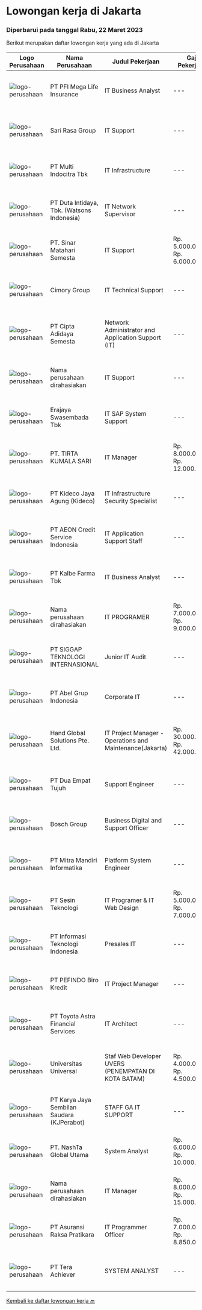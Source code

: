
  # Lowongan kerja di Jakarta

  ### Diperbarui pada tanggal Rabu, 22 Maret 2023

  Berikut merupakan daftar lowongan kerja yang ada di Jakarta

  |Logo Perusahaan | Nama Perusahaan | Judul Pekerjaan | Gaji Pekerjaan | Lokasi | Deskripsi | Tanggal diunggah | Pranala |
  | -------------- | --------------- | --------------- | --------- | --------- | -------------- | ------- | ----------- |
  |![logo-perusahaan](https://image-service-cdn.seek.com.au/47e7aade9aba7bc843ab67909fb79cb21264e470/ee4dce1061f3f616224767ad58cb2fc751b8d2dc)|PT PFI Mega Life Insurance|IT Business Analyst|---|Jakarta Selatan|Collaborate with business partners to understand business requirements Translate requirements into user stories Partner with IT teams and external...|Selasa, 21 Maret 2023|https://www.jobstreet.co.id/id/job/it-business-analyst-4269485?token=0~3b418fe2-828c-4a4e-b72e-43bfad52a717&sectionRank=1&jobId=jobstreet-id-job-4269485|
|![logo-perusahaan](https://image-service-cdn.seek.com.au/6d9618005f24441315ab5740181e07d75e5c53ef/ee4dce1061f3f616224767ad58cb2fc751b8d2dc)|Sari Rasa Group|IT Support|---|Jakarta Barat|Job Description:  Providing employees with IT Facilities (hardware, asset, technical system, pos, antivirus, email, laptop, computers, printers)...|Selasa, 21 Maret 2023|https://www.jobstreet.co.id/id/job/it-support-4270605?token=0~3b418fe2-828c-4a4e-b72e-43bfad52a717&sectionRank=2&jobId=jobstreet-id-job-4270605|
|![logo-perusahaan](https://image-service-cdn.seek.com.au/3879cc861953dc82f6f77bf5e5bc6eac52199f0d/ee4dce1061f3f616224767ad58cb2fc751b8d2dc)|PT Multi Indocitra Tbk|IT Infrastructure|---|Jakarta Barat|S1 Sistem Informasi/Teknik Informatika/Teknik Komputer Pengalaman min 5 tahun di bidang yang sama Mengerti mengenai troubleshooting hardware dan...|Selasa, 21 Maret 2023|https://www.jobstreet.co.id/id/job/it-infrastructure-4270719?token=0~3b418fe2-828c-4a4e-b72e-43bfad52a717&sectionRank=3&jobId=jobstreet-id-job-4270719|
|![logo-perusahaan](https://image-service-cdn.seek.com.au/037e758bf456d23b91abd1c681e12ce5a33a3dc3/ee4dce1061f3f616224767ad58cb2fc751b8d2dc)|PT Duta Intidaya, Tbk. (Watsons Indonesia)|IT Network Supervisor|---|Jakarta Raya|Job Description : Administering &amp; manage a backup/disaster recovery Azure Cloud Implement the reliable IT network &amp; infrastructure solution...|Selasa, 21 Maret 2023|https://www.jobstreet.co.id/id/job/it-network-supervisor-4270355?token=0~3b418fe2-828c-4a4e-b72e-43bfad52a717&sectionRank=4&jobId=jobstreet-id-job-4270355|
|![logo-perusahaan](https://i.ibb.co/sqvTCh9/112815900-stock-vector-no-image-available-icon-flat-vector.webp)|PT. Sinar Matahari Semesta|IT Support|Rp. 5.000.000-Rp. 6.000.000|Jakarta Utara|Kami merupakan perusahaan yang bergerak di bidang IT Development sedang membuka kesempatan untuk para pencari kerja untuk menempati Posisi StaffIT...|Selasa, 21 Maret 2023|https://www.jobstreet.co.id/id/job/it-support-4270415?token=0~3b418fe2-828c-4a4e-b72e-43bfad52a717&sectionRank=5&jobId=jobstreet-id-job-4270415|
|![logo-perusahaan](https://image-service-cdn.seek.com.au/95bf45bee947c3661c8981753fc96e53943e1fff/ee4dce1061f3f616224767ad58cb2fc751b8d2dc)|Cimory Group|IT Technical Support|---|Jakarta Raya|Responsibilities: Melakukan troubleshoot email melalui Cpanel / Office 365 / GWS. Melakukan troubeshoot WHM dan Router Manageable. Handling user...|Senin, 20 Maret 2023|https://www.jobstreet.co.id/id/job/it-technical-support-4268458?token=0~3b418fe2-828c-4a4e-b72e-43bfad52a717&sectionRank=6&jobId=jobstreet-id-job-4268458|
|![logo-perusahaan](https://image-service-cdn.seek.com.au/487ddaf60a70522844b00455a50d9e59529d6716/ee4dce1061f3f616224767ad58cb2fc751b8d2dc)|PT Cipta Adidaya Semesta|Network Administrator and Application Support (IT)|---|Jakarta Raya|Mempersiapkan, memonitor dan memelihara administrasi sistem network perusahaan agar selalu dalam keadaan optimal, aman dan siap pakai. Menjaga dan...|Senin, 20 Maret 2023|https://www.jobstreet.co.id/id/job/network-administrator-and-application-support-it-4268332?token=0~3b418fe2-828c-4a4e-b72e-43bfad52a717&sectionRank=7&jobId=jobstreet-id-job-4268332|
|![logo-perusahaan](https://i.ibb.co/sqvTCh9/112815900-stock-vector-no-image-available-icon-flat-vector.webp)|Nama perusahaan dirahasiakan|IT Support|---|Jawa Timur|Usia maksimal 35 tahun Pendidikan minimal S1 segala jurusan Minimal memiliki 1 tahun pengalaman kerja di bidang yang sama  Mempunyai pengetahuan dan...|Senin, 20 Maret 2023|https://www.jobstreet.co.id/id/job/it-support-4268311?token=0~3b418fe2-828c-4a4e-b72e-43bfad52a717&sectionRank=8&jobId=jobstreet-id-job-4268311|
|![logo-perusahaan](https://image-service-cdn.seek.com.au/5fb60031631214ceb2e25f890c8bde39516f01d9/ee4dce1061f3f616224767ad58cb2fc751b8d2dc)|Erajaya Swasembada Tbk|IT SAP System Support|---|Jakarta Barat|Provide support for any existing application system issues and other needs related to operations, in accordance with the knowledge and duties of the...|Selasa, 21 Maret 2023|https://www.jobstreet.co.id/id/job/it-sap-system-support-4270702?token=0~3b418fe2-828c-4a4e-b72e-43bfad52a717&sectionRank=9&jobId=jobstreet-id-job-4270702|
|![logo-perusahaan](https://image-service-cdn.seek.com.au/1ee45e2600edb000a48cdaa2c000005613f62f8f/ee4dce1061f3f616224767ad58cb2fc751b8d2dc)|PT. TIRTA KUMALA SARI|IT Manager|Rp. 8.000.000-Rp. 12.000.000|Jakarta Barat|Provide technical support to establish standards and best practice for managing internal infrastructure, including network, access rights, desktops,...|Senin, 20 Maret 2023|https://www.jobstreet.co.id/id/job/it-manager-4266391?token=0~3b418fe2-828c-4a4e-b72e-43bfad52a717&sectionRank=10&jobId=jobstreet-id-job-4266391|
|![logo-perusahaan](https://image-service-cdn.seek.com.au/c459a3197888e61ec2ebe86d307dcce37e2b470f/ee4dce1061f3f616224767ad58cb2fc751b8d2dc)|PT Kideco Jaya Agung (Kideco)|IT Infrastructure Security Specialist|---|Jakarta Selatan|Requirements 5 years experience in a combination of risk management, information security and IT or OT jobs 7+ years of experience in Network...|Selasa, 21 Maret 2023|https://www.jobstreet.co.id/id/job/it-infrastructure-security-specialist-4269758?token=0~3b418fe2-828c-4a4e-b72e-43bfad52a717&sectionRank=11&jobId=jobstreet-id-job-4269758|
|![logo-perusahaan](https://image-service-cdn.seek.com.au/bac54f72a66472d735ca850d3d51b1bcbb05de57/ee4dce1061f3f616224767ad58cb2fc751b8d2dc)|PT AEON Credit Service Indonesia|IT Application Support Staff|---|Jakarta Selatan|An IT application support analyst helps our business solve its application and system issues. Having a deep understanding of how the systems work and...|Senin, 20 Maret 2023|https://www.jobstreet.co.id/id/job/it-application-support-staff-4268116?token=0~3b418fe2-828c-4a4e-b72e-43bfad52a717&sectionRank=12&jobId=jobstreet-id-job-4268116|
|![logo-perusahaan](https://image-service-cdn.seek.com.au/f7e46223d206b09a89cbcbe63486ab53c2d0f985/ee4dce1061f3f616224767ad58cb2fc751b8d2dc)|PT Kalbe Farma Tbk|IT Business Analyst|---|Jakarta Pusat|Job Descriptions: Interviewing interviewing end-users for insight on functionality, interface, problems, and/or usability issues Design a program...|Selasa, 21 Maret 2023|https://www.jobstreet.co.id/id/job/it-business-analyst-4270850?token=0~3b418fe2-828c-4a4e-b72e-43bfad52a717&sectionRank=13&jobId=jobstreet-id-job-4270850|
|![logo-perusahaan](https://i.ibb.co/sqvTCh9/112815900-stock-vector-no-image-available-icon-flat-vector.webp)|Nama perusahaan dirahasiakan|IT PROGRAMER|Rp. 7.000.000-Rp. 9.000.000|Jakarta Barat|Kualifikasi :    Domisili : Jakarta Barat (DIUTAMAKAN) Pendidikan Minimal S1 Sistem Komputer/Teknik Informatika Usia Maksimal 35 tahun Jujur , cekatan...|Senin, 20 Maret 2023|https://www.jobstreet.co.id/id/job/it-programer-4269112?token=0~3b418fe2-828c-4a4e-b72e-43bfad52a717&sectionRank=14&jobId=jobstreet-id-job-4269112|
|![logo-perusahaan](https://image-service-cdn.seek.com.au/6661a1de6bcd2827c5ec77ea25b06c2cd81d1194/ee4dce1061f3f616224767ad58cb2fc751b8d2dc)|PT SIGGAP TEKNOLOGI INTERNASIONAL|Junior IT Audit|---|Jakarta Raya|Kualifikasi : Pengalaman kerja minimal 1 tahun. Lulusan S1 Teknologi Informasi / Sistem Informasi Komputer. Memiliki Pemahaman yang jelas tentang...|Selasa, 21 Maret 2023|https://www.jobstreet.co.id/id/job/junior-it-audit-4269944?token=0~3b418fe2-828c-4a4e-b72e-43bfad52a717&sectionRank=15&jobId=jobstreet-id-job-4269944|
|![logo-perusahaan](https://i.ibb.co/sqvTCh9/112815900-stock-vector-no-image-available-icon-flat-vector.webp)|PT Abel Grup Indonesia|Corporate IT|---|Jakarta Raya|Objectives of this role: Maintain essential IT operations, including operating systems, security tools, applications, servers, email systems, laptops,...|Senin, 20 Maret 2023|https://www.jobstreet.co.id/id/job/corporate-it-4268904?token=0~3b418fe2-828c-4a4e-b72e-43bfad52a717&sectionRank=16&jobId=jobstreet-id-job-4268904|
|![logo-perusahaan](https://image-service-cdn.seek.com.au/8a8beeb174ace08c12ee151da29bf86f3357af85/ee4dce1061f3f616224767ad58cb2fc751b8d2dc)|Hand Global Solutions Pte. Ltd.|IT Project Manager - Operations and Maintenance(Jakarta)|Rp. 30.000.000-Rp. 42.000.000|Jakarta Raya|HAND Global Solutions (HAND) is a leading Enterprise IT Solutions Service Provider, committed to provide enterprise with holistic, stable, agile,...|Selasa, 21 Maret 2023|https://www.jobstreet.co.id/id/job/it-project-manager-operations-and-maintenance-jakarta-10565847/origin/sg?token=0~3b418fe2-828c-4a4e-b72e-43bfad52a717&sectionRank=17&jobId=jobstreet-sg-job-10565847|
|![logo-perusahaan](https://image-service-cdn.seek.com.au/77b21a0ee2c136c382dd20b539140dcaf7d79275/ee4dce1061f3f616224767ad58cb2fc751b8d2dc)|PT Dua Empat Tujuh|Support Engineer|---|Yogyakarta|Kualifikasi: SMK, D3, S1 TKJ, RPL, Sistem Informasi / Teknik Informatika Mengerti algoritma pemrograman Menguasai minimal satu bahasa pemrograman...|Selasa, 21 Maret 2023|https://www.jobstreet.co.id/id/job/support-engineer-4249367?token=0~3b418fe2-828c-4a4e-b72e-43bfad52a717&sectionRank=18&jobId=jobstreet-id-job-4249367|
|![logo-perusahaan](https://image-service-cdn.seek.com.au/991d17d344dbbdc359c2f16c6c1bea578bdf6171/ee4dce1061f3f616224767ad58cb2fc751b8d2dc)|Bosch Group|Business Digital and Support Officer|---|Jakarta Selatan|Provide support and coordination of main local IT applications. Administrator for IT user and its related processes. Responsible for IT projects...|Senin, 20 Maret 2023|https://www.jobstreet.co.id/id/job/business-digital-and-support-officer-4268977?token=0~3b418fe2-828c-4a4e-b72e-43bfad52a717&sectionRank=19&jobId=jobstreet-id-job-4268977|
|![logo-perusahaan](https://image-service-cdn.seek.com.au/a96b277f3c491cfac9cdd5e54c6c2f27fb992da4/ee4dce1061f3f616224767ad58cb2fc751b8d2dc)|PT Mitra Mandiri Informatika|Platform System Engineer|---|Jakarta Selatan|REQUIREMENTS : Memiliki pengetahuan OS Linux, Windows, dan dapat melakukan OS scripting Diutamakan berpengalaman di SAS Memiliki pengalaman instalasi...|Selasa, 21 Maret 2023|https://www.jobstreet.co.id/id/job/platform-system-engineer-4250706?token=0~3b418fe2-828c-4a4e-b72e-43bfad52a717&sectionRank=20&jobId=jobstreet-id-job-4250706|
|![logo-perusahaan](https://image-service-cdn.seek.com.au/04917e61b179d1f152c46bb275752e5e6eac0d17/ee4dce1061f3f616224767ad58cb2fc751b8d2dc)|PT Sesin Teknologi|IT Programer & IT Web Design|Rp. 5.000.000-Rp. 7.000.000|Jakarta Raya|Kualifikasi : Pendidikan minimal S1 jurusan teknik informatika / manajemen informatika / sistem informasi. Memiliki pengalaman minimal 1 tahun di...|Senin, 20 Maret 2023|https://www.jobstreet.co.id/id/job/it-programer-it-web-design-4268474?token=0~3b418fe2-828c-4a4e-b72e-43bfad52a717&sectionRank=21&jobId=jobstreet-id-job-4268474|
|![logo-perusahaan](https://image-service-cdn.seek.com.au/ffb2408b2a02c1b8348dc2af4952a87ebe96bc89/ee4dce1061f3f616224767ad58cb2fc751b8d2dc)|PT Informasi Teknologi Indonesia|Presales IT|---|Jakarta Selatan|Job Description : Technical presentation/demonstration  Gathering &amp; consulting user requirements  Creating proposals for RFIs/RFPs  Calculating...|Senin, 20 Maret 2023|https://www.jobstreet.co.id/id/job/presales-it-4267875?token=0~3b418fe2-828c-4a4e-b72e-43bfad52a717&sectionRank=22&jobId=jobstreet-id-job-4267875|
|![logo-perusahaan](https://image-service-cdn.seek.com.au/f46f6c6b6162e77e197bd3107bded5022ffafacf/ee4dce1061f3f616224767ad58cb2fc751b8d2dc)|PT PEFINDO Biro Kredit|IT Project Manager|---|Jakarta Pusat|Job Responsibilities Managing IT projects and lead a cross functional team to meet the project goals, deadline, and budget. Developing project plans,...|Senin, 20 Maret 2023|https://www.jobstreet.co.id/id/job/it-project-manager-4268625?token=0~3b418fe2-828c-4a4e-b72e-43bfad52a717&sectionRank=23&jobId=jobstreet-id-job-4268625|
|![logo-perusahaan](https://image-service-cdn.seek.com.au/85a6048745c3106281895d3e896b6008952e3ea6/ee4dce1061f3f616224767ad58cb2fc751b8d2dc)|PT Toyota Astra Financial Services|IT Architect|---|Jakarta Raya|Job description: Collaborate with Business to identify the business needs and translate them to technical requirements. Designing and implementing new...|Selasa, 21 Maret 2023|https://www.jobstreet.co.id/id/job/it-architect-4250100?token=0~3b418fe2-828c-4a4e-b72e-43bfad52a717&sectionRank=24&jobId=jobstreet-id-job-4250100|
|![logo-perusahaan](https://image-service-cdn.seek.com.au/872a4f5f67ec54088d1d3b199ea228bef1b40ae9/ee4dce1061f3f616224767ad58cb2fc751b8d2dc)|Universitas Universal|Staf Web Developer UVERS (PENEMPATAN DI KOTA BATAM)|Rp. 4.000.000-Rp. 4.500.000|Kepulauan Riau|-Minimal Lulusan S1 Bidang Ilmu Komputer/ Pemrograman-Menguasai konsep web dasar (PHP,HTML,JavaScript,Jquery,etc)-Menguasai framework Laravel dan...|Senin, 20 Maret 2023|https://www.jobstreet.co.id/id/job/staf-web-developer-uvers-penempatan-di-kota-batam-4268578?token=0~3b418fe2-828c-4a4e-b72e-43bfad52a717&sectionRank=25&jobId=jobstreet-id-job-4268578|
|![logo-perusahaan](https://image-service-cdn.seek.com.au/dac9be7774d4a9016b196e58197dd1291f91b0ca/ee4dce1061f3f616224767ad58cb2fc751b8d2dc)|PT Karya Jaya Sembilan Saudara (KJPerabot)|STAFF GA IT SUPPORT|---|Jakarta Timur|Deskripsi Pekerjaan: Melakukan pekerjaan perawatan dan perbaikan: H/W dan Jaringan LAN, CCTV, PABX, Server, PC set, Wifi, Mesin Printer/Fotocopy....|Jumat, 17 Maret 2023|https://www.jobstreet.co.id/id/job/staff-ga-it-support-4267064?token=0~3b418fe2-828c-4a4e-b72e-43bfad52a717&sectionRank=26&jobId=jobstreet-id-job-4267064|
|![logo-perusahaan](https://image-service-cdn.seek.com.au/9b7b4f2c227c5a35b7d93daf928c7a736237a635/ee4dce1061f3f616224767ad58cb2fc751b8d2dc)|PT. NashTa Global Utama|System Analyst|Rp. 6.000.000-Rp. 10.000.000|Jakarta Raya|Kualifikasi  S1 Jurusan IT Diutamakan Pengalaman minimal 1 tahun sebagai System Analyst Berpengalaman Menganalisa sistem aplikasi berdasarkan CHANGE...|Selasa, 21 Maret 2023|https://www.jobstreet.co.id/id/job/system-analyst-4270683?token=0~3b418fe2-828c-4a4e-b72e-43bfad52a717&sectionRank=27&jobId=jobstreet-id-job-4270683|
|![logo-perusahaan](https://i.ibb.co/sqvTCh9/112815900-stock-vector-no-image-available-icon-flat-vector.webp)|Nama perusahaan dirahasiakan|IT Manager|Rp. 8.000.000-Rp. 15.000.000|Jakarta Selatan|Responsibilities for IT Manager 1.	Manage the company’s corporate systems and security architecture which include: a.	Google...|Senin, 20 Maret 2023|https://www.jobstreet.co.id/id/job/it-manager-4249300?token=0~3b418fe2-828c-4a4e-b72e-43bfad52a717&sectionRank=28&jobId=jobstreet-id-job-4249300|
|![logo-perusahaan](https://image-service-cdn.seek.com.au/ab437e194a7172ee3a14be92eb0107cae15ec506/ee4dce1061f3f616224767ad58cb2fc751b8d2dc)|PT Asuransi Raksa Pratikara|IT Programmer Officer|Rp. 7.000.000-Rp. 8.850.000|Jakarta Pusat|Requirements : S1 Fresh graduate in Information and Technology/ Computer Science Major or equivalent from reputable university with minimum GPA 2.75...|Senin, 20 Maret 2023|https://www.jobstreet.co.id/id/job/it-programmer-officer-4269289?token=0~3b418fe2-828c-4a4e-b72e-43bfad52a717&sectionRank=29&jobId=jobstreet-id-job-4269289|
|![logo-perusahaan](https://image-service-cdn.seek.com.au/908853dd444a9b195e5a99b245b9822624c535be/ee4dce1061f3f616224767ad58cb2fc751b8d2dc)|PT Tera Achiever|SYSTEM ANALYST|---|Jakarta Raya|Jobs Decription Candidate must possess at least Bachelor's Degree in Engineering (Computer/Telecommunication) or equivalent. At least minimum 2 - 5...|Selasa, 21 Maret 2023|https://www.jobstreet.co.id/id/job/system-analyst-4270406?token=0~3b418fe2-828c-4a4e-b72e-43bfad52a717&sectionRank=30&jobId=jobstreet-id-job-4270406|


  [Kembali ke daftar lowongan kerja 🔙](../README.md#daftar-lowongan-kerja)
  